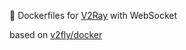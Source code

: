 :whale: Dockerfiles for [V2Ray](https://github.com/v2fly/v2ray-core) with WebSocket

based on [v2fly/docker](https://github.com/v2fly/docker)
